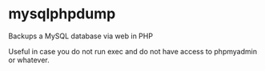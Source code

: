 # mysqlphpdump
Backups a MySQL database via web in PHP

Useful in case you do not run exec and do not have access to phpmyadmin or whatever.
